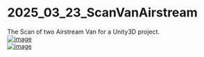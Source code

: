 # 2025_03_23_ScanVanAirstream
The Scan of two Airstream Van for a Unity3D project.  
[![image](https://github.com/user-attachments/assets/2d35a461-5f81-4dc6-a539-8b2f96f9174c)](https://github.com/EloiStree/2025_03_23_ScanVanAirstream/releases/tag/2025.3.23)  
[![image](https://github.com/user-attachments/assets/65786d37-30cc-44e5-b768-821be59512a3)](https://github.com/EloiStree/2025_03_23_ScanVanAirstream/releases/tag/2025.3.23)  

